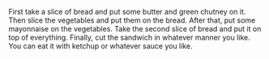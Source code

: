 First take a slice of bread and put some butter and green chutney on it.
Then slice the vegetables and put them on the bread.
After that, put some mayonnaise on the vegetables.
Take the second slice of bread and put it on top of everything.
Finally, cut the sandwich in whatever manner you like.
You can eat it with ketchup or whatever sauce you like.
